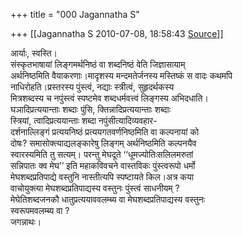 +++
title = "000 Jagannatha S"

+++
[[Jagannatha S	2010-07-08, 18:58:43 [Source](https://groups.google.com/g/bvparishat/c/iHpk4yXAwKc)]]



आर्याः, स्वस्ति।  
संस्कृतभाषायां लिङ्गमर्थनिष्ठं वा शब्दनिष्ठं वेति जिज्ञासायाम्  
अर्थनिष्ठमिति वैयाकरणाः।मादृशस्य मन्दमतेर्जनस्य मस्तिष्कं स वादः कथमपि  
नाधिरोहति।प्रस्तरस्य पुंस्त्वं, नद्याः स्त्रीत्वं, सुहृदर्थकस्य  
मित्रशब्दस्य च नपुंस्त्वं स्पष्टमेव शब्दधर्मवत्त्वं लिङ्गस्य अभिदधाति।  
घञादिप्रत्ययान्ताः शब्दाः पुंसि, क्तिन्नादिप्रत्ययान्ताः शब्दाः  
स्त्रियां, त्वादिप्रत्ययान्ताः शब्दा नपुंसीत्यादिव्यवहार-  
दर्शनाल्लिङ्गं प्रत्ययनिष्ठं प्रत्ययगतवर्णनिष्ठमिति वा कल्पनायां को  
दोषः? समासोक्त्याद्यलङ्कारेषु लिङ्गम् अर्थनिष्ठमिति कल्पनयैव  
स्वारस्यमिति तु सत्यम्। परन्तु मेघदूते ‘‘धूमज्योतिःसलिलमरुतां  
सन्निपातः क्व मेघ’’ इति महाकविवचने वास्तविकः पुंस्त्वरूपो धर्मो  
मेघशब्दप्रतिपाद्ये वस्तुनि नास्तीत्यपि स्पष्टायते किल।अत्र कया  
वाचोयुक्त्या मेघशब्दप्रतिपाद्यस्य वस्तुनः पुंस्त्वं साधनीयम् ?  
मेघेतिशब्दजनकौ धातुप्रत्ययाववलम्ब्य वा मेघशब्दप्रतिपाद्यस्य वस्तुनः  
स्वरूपमवलम्ब्य वा ?  
जगन्नाथः।

